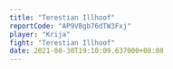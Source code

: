 ```yaml
---
title: "Terestian Illhoof"
reportCode: "AP9VBgb76dTW3Fxj"
player: "Krija"
fight: "Terestian Illhoof"
date: 2021-08-30T19:10:09.637000+00:00
---
```

